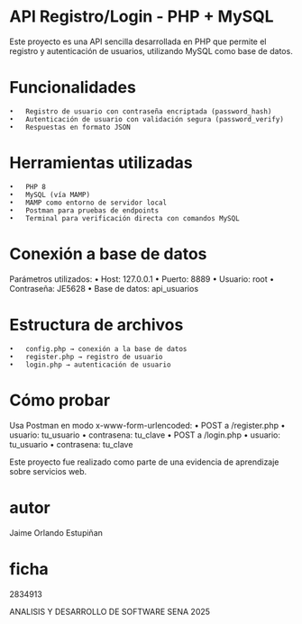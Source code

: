 # API Registro/Login - PHP + MySQL

Este proyecto es una API sencilla desarrollada en PHP que permite el registro y autenticación de usuarios, utilizando MySQL como base de datos.

# Funcionalidades
	•	Registro de usuario con contraseña encriptada (password_hash)
	•	Autenticación de usuario con validación segura (password_verify)
	•	Respuestas en formato JSON

# Herramientas utilizadas
	•	PHP 8
	•	MySQL (vía MAMP)
	•	MAMP como entorno de servidor local
	•	Postman para pruebas de endpoints
	•	Terminal para verificación directa con comandos MySQL

# Conexión a base de datos

Parámetros utilizados:
	•	Host: 127.0.0.1
	•	Puerto: 8889
	•	Usuario: root
	•	Contraseña: JE5628
	•	Base de datos: api_usuarios

# Estructura de archivos
	•	config.php → conexión a la base de datos
	•	register.php → registro de usuario
	•	login.php → autenticación de usuario

# Cómo probar

Usa Postman en modo x-www-form-urlencoded:
	•	POST a /register.php
	•	usuario: tu_usuario
	•	contrasena: tu_clave
	•	POST a /login.php
	•	usuario: tu_usuario
	•	contrasena: tu_clave


Este proyecto fue realizado como parte de una evidencia de aprendizaje sobre servicios web.

# autor 
Jaime Orlando Estupiñan 

# ficha
2834913

ANALISIS Y DESARROLLO DE SOFTWARE
SENA
2025
